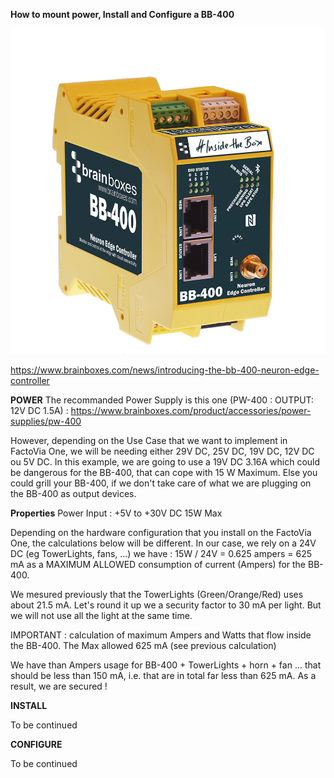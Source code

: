 **How to mount power, Install and Configure a BB-400**

![image.png](./Images/040010image-BB400Overview.png)

https://www.brainboxes.com/news/introducing-the-bb-400-neuron-edge-controller


**POWER**
The recommanded Power Supply is this one (PW-400 : OUTPUT: 12V DC 1.5A) : 
https://www.brainboxes.com/product/accessories/power-supplies/pw-400


However, depending on the Use Case that we want to implement in FactoVia One, we will be needing either 29V DC, 25V DC, 19V DC, 12V DC ou 5V DC.
In this example, we are going to use a 19V DC 3.16A which could be dangerous for the BB-400, that can cope with 15 W Maximum. Else you could grill your BB-400, if we don't take care of what we are plugging on the BB-400 as output devices. 

**Properties** Power Input : +5V to +30V DC 15W Max

Depending on the hardware configuration that you install on the FactoVia One, the calculations below will be different.
In our case, we rely on a 24V DC (eg TowerLights, fans, ...) we have : 
15W / 24V = 0.625 ampers = 625 mA as a MAXIMUM ALLOWED consumption of current (Ampers) for the BB-400.

We mesured previously that the TowerLights (Green/Orange/Red) uses about 21.5 mA. Let's round it up we a security factor to 30 mA per light. But we will not use all the light at the same time.


IMPORTANT : calculation of maximum Ampers and Watts that flow inside the BB-400.
The Max allowed 625 mA (see previous calculation)

We have than Ampers usage for BB-400 + TowerLights + horn + fan ... that should be less than 150 mA, i.e. that are in total far less than 625 mA. As a result, we are secured !

**INSTALL**

To be continued

**CONFIGURE**

To be continued
